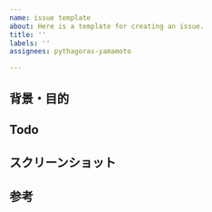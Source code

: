 ```yaml
---
name: issue template
about: Here is a template for creating an issue.
title: ''
labels: ''
assignees: pythagoras-yamamoto

---
```


## 背景・目的


## Todo


## スクリーンショット


## 参考
